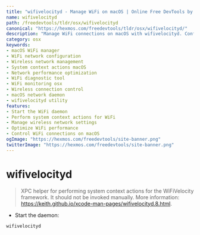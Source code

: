 ```yaml
---
title: "wifivelocityd - Manage WiFi on macOS | Online Free DevTools by Hexmos"
name: wifivelocityd
path: /freedevtools/tldr/osx/wifivelocityd
canonical: "https://hexmos.com/freedevtools/tldr/osx/wifivelocityd/"
description: "Manage WiFi connections on macOS with wifivelocityd. Configure network settings and optimize wireless performance using system context actions. Free online tool, no registration required."
category: osx
keywords:
- macOS WiFi manager
- WiFi network configuration
- Wireless network management
- System context actions macOS
- Network performance optimization
- WiFi diagnostic tool
- WiFi monitoring osx
- Wireless connection control
- macOS network daemon
- wifivelocityd utility
features:
- Start the WiFi daemon
- Perform system context actions for WiFi
- Manage wireless network settings
- Optimize WiFi performance
- Control WiFi connections on macOS
ogImage: "https://hexmos.com/freedevtools/site-banner.png"
twitterImage: "https://hexmos.com/freedevtools/site-banner.png"
---
```


# wifivelocityd

> XPC helper for performing system context actions for the WiFiVelocity framework.
> It should not be invoked manually.
> More information: <https://keith.github.io/xcode-man-pages/wifivelocityd.8.html>.

- Start the daemon:

`wifivelocityd`
